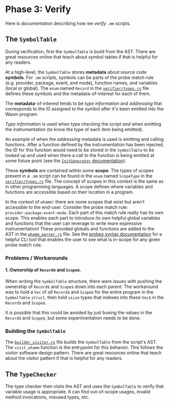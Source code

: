 # Phase 3: Verify #

Here is documentation describing how we _verify_ `.mm` scripts.

## The `SymbolTable` ##

During verification, first the `SymbolTable` is build from the AST.
There are great resources online that teach about symbol tables if that is helpful for any readers.

At a high-level, the `SymbolTable` stores **metadata** about source code **symbols**.
For `.mm` scripts, symbols can be parts of the probe match rule (e.g. provider, package, event, and mode), function names, and variables (local or global).
The `enum` named `Record` in the [`verifier/types.rs`] file defines these symbols and the metadata-of-interest for each of them.

The **metadata**-of-interest tends to be _type information_ and _addressing_ that corresponds to the ID assigned to the symbol after it's been emitted into the Wasm program.

_Type information_ is used when type checking the script _and_ when emitting the instrumentation (to know the type of each item being emitted).

An example of when the _addressing_ metadata is used is emitting and calling functions.
After a function defined by the instrumentation has been injected, the ID for this function would need to be stored in the `SymbolTable` to be looked up and used when there a call to the function is being emitted at some future point (see the [`InitGenerator` documentation]).

These **symbols** are contained within some **scope**.
The types of scopes present in a `.mm` script can be found in the `enum` named `ScopeType` in the [`verifier/types.rs`] file.
The concept of scopes in this context is the same as in other programming languages.
A scope defines where variables and functions are accessible based on their location in a program.

In the context of `whamm!` there are some scopes that exist but aren't accessible to the end-user.
Consider the probe match rule: `provider:package:event:mode`.
Each part of this match rule really has its own scope.
This enables each part to introduce its own helpful global variables and functions that the user can leverage to write more expressive instrumentation!
These provided globals and functions are added to the AST in the [`whamm_parser.rs`] file.
See the [probes syntax documentation] for a helpful CLI tool that enables the user to see what is in-scope for any given probe match rule.


[`verifier/types.rs`]: https://github.com/ejrgilbert/whamm/blob/master/src/verifier/types.rs
[`InitGenerator` documentation]: emit/emitting.md#parta-initgenerator
[probes syntax documentation]: ../intro/syntax/probes.md#helpful-info-in-cli
[`whamm_parser.rs`]: https://github.com/ejrgilbert/whamm/blob/master/src/parser/whamm_parser.rs

### Problems / Workarounds ###

#### 1. Ownership of `Record`s and `Scope`s. ####

When writing the `SymbolTable` structure, there were issues with pushing the ownership of `Record`s and `Scope`s down into each parent.
The workaround was to hold a `Vec` of _all_ `Record`s and `Scope`s for the entire program in the `SymbolTable` `struct`, then hold `usize` types that indexes into these `Vec`s in the `Record`s and `Scope`s.

It _is possible_ that this could be avoided by just boxing the values in the `Record`s and `Scope`s, but some experimentation needs to be done.

### Building the `SymbolTable` ###

The [`builder_visitor.rs`] file builds the `SymbolTable` from the script's AST.
The `visit_whamm` function is the entrypoint for this behavior.
This follows the visitor software design pattern.
There are great resources online that teach about the visitor pattern if that is helpful for any readers.

[`builder_visitor.rs`]: https://github.com/ejrgilbert/whamm/blob/master/src/verifier/builder_visitor.rs

## The `TypeChecker` ##

The type checker then visits the AST and uses the `SymbolTable` to verify that variable usage is appropriate.
It can find out-of-scope usages, invalid method invocations, misused types, etc.
